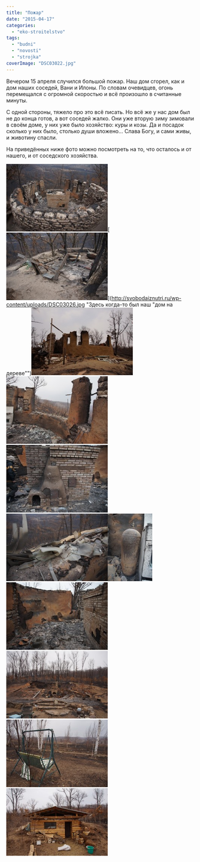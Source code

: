 ```yaml
---
title: "Пожар"
date: "2015-04-17"
categories: 
  - "eko-stroitelstvo"
tags: 
  - "budni"
  - "novosti"
  - "strojka"
coverImage: "DSC03022.jpg"
---
```


Вечером 15 апреля случился большой пожар. Наш дом сгорел, как и дом наших соседей, Вани и Илоны. По словам очевидцев, огонь перемещался с огромной скоростью и всё произошло в считанные минуты.

С одной стороны, тяжело про это всё писать. Но всё же у нас дом был не до конца готов, а вот соседей жалко. Они уже вторую зиму зимовали в своём доме, у них уже было хозяйство: куры и козы. Да и посадок сколько у них было, столько души вложено... Слава Богу, и сами живы, и животину спасли.

На приведённых ниже фото можно посмотреть на то, что осталось и от нашего, и от соседского хозяйства.

[![Остались только стены и печка.](images/DSC03024-271x180.jpg)](http://svobodaiznutri.ru/wp-content/uploads/DSC03024.jpg "Остались только стены и печка.")[![Здесь когда-то был наш "дом на дереве"](images/DSC03026-271x180.jpg)](http://svobodaiznutri.ru/wp-content/uploads/DSC03026.jpg "Здесь когда-то был наш "дом на дереве"")[![](images/DSC03028-271x180.jpg)](http://svobodaiznutri.ru/wp-content/uploads/DSC03028.jpg)[![Из окон открывается отличный вид...](images/DSC03038-271x180.jpg)](http://svobodaiznutri.ru/wp-content/uploads/DSC03038.jpg "Из окон открывается отличный вид...")[![Печка. Обратите внимание, дверку топочной камеры от при пожаре растарабанило так, что купол весь в трещинах, и даже кусок отвалился.](images/DSC03039-271x180.jpg)](http://svobodaiznutri.ru/wp-content/uploads/DSC03039.jpg "Печка. Обратите внимание, дверку топочной камеры от при пожаре растарабанило так, что купол весь в трещинах, и даже кусок отвалился.")[![Температура была такая, что стёкла плавились.](images/DSC03041-271x180.jpg)](http://svobodaiznutri.ru/wp-content/uploads/DSC03041.jpg "Температура была такая, что стёкла плавились.")[![Газовый балон не взорвался, а просто сдулся, усугубив пожар газом.](images/DSC03046-e1429237461367-119x180.jpg)](http://svobodaiznutri.ru/wp-content/uploads/DSC03046-e1429237461367.jpg "Газовый балон не взорвался, а просто сдулся, усугубив пожар газом.")[![Здесь когда-то была наша спальня...](images/DSC03048-271x180.jpg)](http://svobodaiznutri.ru/wp-content/uploads/DSC03048.jpg "Здесь когда-то была наша спальня...")[![А это то, что осталось от красивого обвалованного дома наших соседей...](images/DSC03049-271x180.jpg)](http://svobodaiznutri.ru/wp-content/uploads/DSC03049.jpg "А это то, что осталось от красивого обвалованного дома наших соседей...")[![](images/DSC03068-271x180.jpg)](http://svobodaiznutri.ru/wp-content/uploads/DSC03068.jpg)[![Соседям удалось спасти лишь козлятник, про технологию которого я обещался рассказать...](images/DSC03071-271x180.jpg)](http://svobodaiznutri.ru/wp-content/uploads/DSC03071.jpg "Соседям удалось спасти лишь козлятник, про технологию которого я обещался рассказать...")
